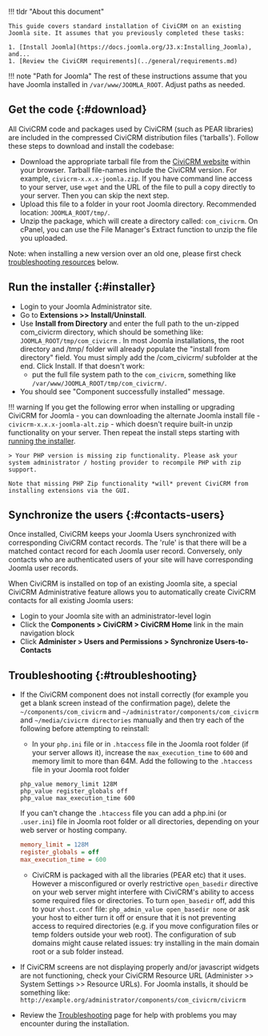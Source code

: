 !!! tldr "About this document"

    This guide covers standard installation of CiviCRM on an existing Joomla site. It assumes that you previously completed these tasks:

    1. [Install Joomla](https://docs.joomla.org/J3.x:Installing_Joomla), and...
    1. [Review the CiviCRM requirements](../general/requirements.md)

!!! note "Path for Joomla"
    The rest of these instructions assume that you have Joomla installed in `/var/www/JOOMLA_ROOT`. Adjust paths as needed.

## Get the code {:#download}

All CiviCRM code and packages used by CiviCRM (such as PEAR libraries) are included in the compressed CiviCRM distribution files ('tarballs'). Follow these steps to download and install the codebase:

* Download the appropriate tarball file from the [CiviCRM website](https://civicrm.org/download) within your browser. Tarball file-names include the CiviCRM version. For example, `civicrm-x.x.x-joomla.zip`. If you have command line access to your server, use `wget` and the URL of the file to pull a copy directly to your server. Then you can skip the next step.
* Upload this file to a folder in your root Joomla directory. Recommended location: `JOOMLA_ROOT/tmp/`.
* Unzip the package, which will create a directory called: `com_civicrm`. On cPanel, you can use the File Manager's Extract function to unzip the file you uploaded.

Note: when installing a new version over an old one, please first check [troubleshooting resources](#troubleshooting) below.

## Run the installer {:#installer}

* Login to your Joomla Administrator site.
* Go to **Extensions >> Install/Uninstall**.
* Use **Install from Directory** and enter the full path to the un-zipped com_civicrm directory, which should be something like: `JOOMLA_ROOT/tmp/com_civicrm` . In most Joomla installations, the root directory and /tmp/ folder will already populate the "install from directory" field. You must simply add the /com_civicrm/ subfolder at the end. Click Install. If that doesn't work:
    * put the full file system path to the `com_civicrm`, something like `/var/www/JOOMLA_ROOT/tmp/com_civicrm/`.
* You should see "Component successfully installed" message.

!!! warning
    If you get the following error when installing or upgrading CiviCRM for Joomla - you can downloading the alternate Joomla install file - `civicrm-x.x.x-joomla-alt.zip` - which doesn't require built-in unzip functionality on your server. Then repeat the install steps starting with [running the installer](#installer).

    > Your PHP version is missing zip functionality. Please ask your system administrator / hosting provider to recompile PHP with zip support.

    Note that missing PHP Zip functionality *will* prevent CiviCRM from installing extensions via the GUI.

## Synchronize the users {:#contacts-users}

Once installed, CiviCRM keeps your Joomla Users synchronized with corresponding CiviCRM contact records. The 'rule' is that there will be a matched contact record for each Joomla user record. Conversely, only contacts who are authenticated users of your site will have corresponding Joomla user records.

When CiviCRM is installed on top of an existing Joomla site, a special CiviCRM Administrative feature allows you to automatically create CiviCRM contacts for all existing Joomla users:

* Login to your Joomla site with an administrator-level login
* Click the **Components > CiviCRM > CiviCRM Home** link in the main navigation block
* Click **Administer > Users and Permissions > Synchronize Users-to-Contacts**

## Troubleshooting {:#troubleshooting}

* If the CiviCRM component does not install correctly (for example you get a blank screen instead of the confirmation page), delete the `~/components/com_civicrm` and `~/administrator/components/com_civicrm` and `~/media/civicrm directories` manually and then try each of the following before attempting to reinstall:

    * In your `php.ini` file or in `.htaccess` file in the Joomla root folder (if your server allows it), increase the `max_execution_time` to `600` and memory limit to more than 64M. Add the following to the `.htaccess` file in your Joomla root folder
    <!-- markdownlint-disable MD046 -->
    ``` htaccess
    php_value memory_limit 128M
    php_value register_globals off
    php_value max_execution_time 600
    ```

    If you can't change the `.htaccess` file you can add a php.ini (or `.user.ini`) file in Joomla root folder or all directories, depending on your web server or hosting company.

    ``` ini
    memory_limit = 128M
    register_globals = off
    max_execution_time = 600
    ```
    <!-- markdownlint-enable MD046 -->
    * CiviCRM is packaged with all the libraries (PEAR etc) that it uses. However a misconfigured or overly restrictive `open_basedir` directive on your web server might interfere with CiviCRM's ability to access some required files or directories. To turn `open_basedir` off, add this to your `vhost.conf` file: `php_admin_value open_basedir none` or ask your host to either turn it off or ensure that it is not preventing access to required directories (e.g. if you move configuration files or temp folders outside your web root). The configuration of sub domains might cause related issues: try installing in the main domain root or a sub folder instead.

* If CiviCRM screens are not displaying properly and/or javascript widgets are not functioning, check your CiviCRM Resource URL (Administer >> System Settings >> Resource URLs). For Joomla installs, it should be something like: `http://example.org/administrator/components/com_civicrm/civicrm`

* Review the [Troubleshooting](../general/troubleshooting.md) page for help with problems you may encounter during the installation.
